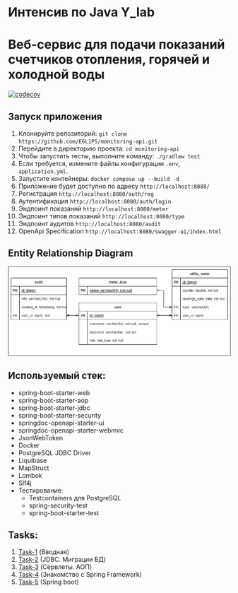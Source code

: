 # Интенсив по Java Y_lab

# Веб-сервис для подачи показаний счетчиков отопления, горячей и холодной воды

[![codecov](https://codecov.io/gh/E6L1PS/monitoring-api/graph/badge.svg?token=WYOeaS4twP)](https://codecov.io/gh/E6L1PS/monitoring-api)

## Запуск приложения

1. Клонируйте репозиторий: `git clone https://github.com/E6L1PS/monitoring-api.git`
2. Перейдите в директорию проекта: `cd monitoring-api`
3. Чтобы запустить тесты, выполните команду: `./gradlew test`
4. Если требуется, измените файлы конфигурации `.env`, `application.yml`.
5. Запустите контейнеры: `docker compose up --build -d`
6. Приложение будет доступно по адресу `http://localhost:8080/`
7. Регистрация `http://localhost:8080/auth/reg`
8. Аутентификация `http://localhost:8080/auth/login`
9. Эндпоинт показаний `http://localhost:8080/meter`
10. Эндпоинт типов показаний `http://localhost:8080/type`
11. Эндпоинт аудитов `http://localhost:8080/audit`
12. OpenApi Specification `http://localhost:8080/swagger-ui/index.html`

## Entity Relationship Diagram

![ERD](src/main/resources/MonitoringERD.png)

## Используемый стек:

- spring-boot-starter-web
- spring-boot-starter-aop
- spring-boot-starter-jdbc
- spring-boot-starter-security
- springdoc-openapi-starter-ui
- springdoc-openapi-starter-webmvc
- JsonWebToken
- Docker
- PostgreSQL JDBC Driver
- Liquibase
- MapStruct
- Lombok
- Slf4j
- Тестирование:
    - Testcontainers для PostgreSQL
    - spring-security-test
    - spring-boot-starter-test

## Tasks:

1. [Task-1](https://github.com/E6L1PS/monitoring-api/tree/task-1) (Вводная)
2. [Task-2](https://github.com/E6L1PS/monitoring-api/tree/task-2) (JDBC. Миграции БД)
3. [Task-3](https://github.com/E6L1PS/monitoring-api/tree/task-3) (Сервлеты. АОП)
4. [Task-4](https://github.com/E6L1PS/monitoring-api/tree/task-4) (Знакомство с Spring Framework)
5. [Task-5](https://github.com/E6L1PS/monitoring-api/pull/5) (Spring boot)